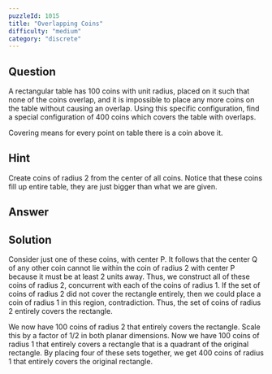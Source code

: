 ```yaml
---
puzzleId: 1015
title: "Overlapping Coins"
difficulty: "medium"
category: "discrete"
---
```


## Question
A rectangular table has 100 coins with unit radius, placed on it such that none of the coins overlap, and it is impossible to place any more coins on the table without causing an overlap. Using this specific configuration, find a special configuration of 400 coins which covers the table with overlaps.

Covering means for every point on table there is a coin above it.

## Hint
Create coins of radius 2 from the center of all coins. Notice that these coins fill up entire table, they are just bigger than what we are given.

## Answer


## Solution
Consider just one of these coins, with center P. It follows that the center Q of any other coin cannot lie within the coin of radius 2 with center P because it must be at least 2 units away. Thus, we construct all of these coins of radius 2, concurrent with each of the coins of radius 1. If the set of coins of radius 2 did not cover the rectangle entirely, then we could place a coin of radius 1 in this region, contradiction. Thus, the set of coins of radius 2 entirely covers the rectangle.

We now have 100 coins of radius 2 that entirely covers the rectangle. Scale this by a factor of 1/2 in both planar dimensions. Now we have 100 coins of radius 1 that entirely covers a rectangle that is a quadrant of the original rectangle. By placing four of these sets together, we get 400 coins of radius 1 that entirely covers the original rectangle.
